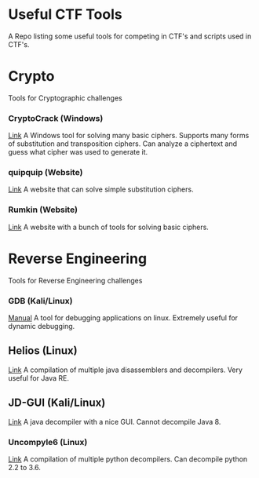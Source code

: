 # Useful CTF Tools
A Repo listing some useful tools for competing in CTF's and scripts used in CTF's.

# Crypto
Tools for Cryptographic challenges

### CryptoCrack (Windows)
[Link](https://sites.google.com/site/cryptocrackprogram/)
A Windows tool for solving many basic ciphers. Supports many forms of substitution and transposition ciphers. Can analyze a ciphertext and guess what cipher was used to generate it.

### quipquip (Website)
[Link](http://quipqiup.com/)
A website that can solve simple substitution ciphers.

### Rumkin (Website)
[Link](http://rumkin.com/tools/cipher/)
A website with a bunch of tools for solving basic ciphers.

# Reverse Engineering
Tools for Reverse Engineering challenges

### GDB (Kali/Linux)
[Manual](https://sourceware.org/gdb/current/onlinedocs/gdb/)
A tool for debugging applications on linux. Extremely useful for dynamic debugging.

## Helios (Linux)
[Link](https://github.com/helios-decompiler/Helios)
A compilation of multiple java disassemblers and decompilers. Very useful for Java RE.

## JD-GUI (Kali/Linux)
[Link](http://jd.benow.ca/)
A java decompiler with a nice GUI. Cannot decompile Java 8.

### Uncompyle6 (Linux)
[Link](https://github.com/rocky/python-uncompyle6)
A compilation of multiple python decompilers. Can decompile python 2.2 to 3.6.

###
